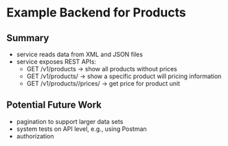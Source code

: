 # Example Backend for Products

## Summary
- service reads data from XML and JSON files
- service exposes REST APIs:
  - GET /v1/products -> show all products without prices
  - GET /v1/products/<id> -> show a specific product will pricing information
  - GET /v1/products/<id>/prices/<unit> -> get price for product unit

## Potential Future Work
- pagination to support larger data sets
- system tests on API level, e.g., using Postman
- authorization
